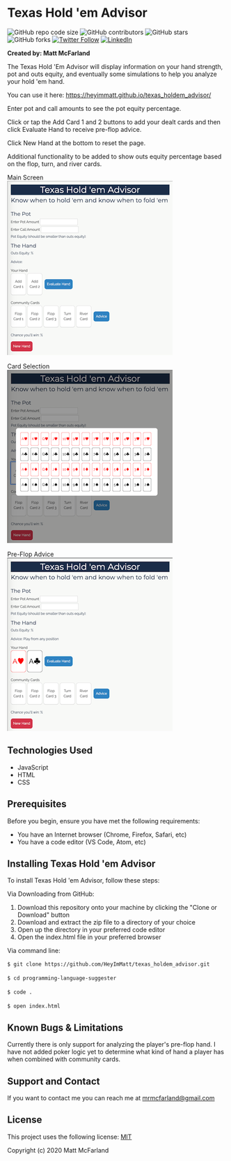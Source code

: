 # Texas Hold 'em Advisor

![GitHub repo code size](https://img.shields.io/github/languages/code-size/heyimmatt/texas_holdem_advisor)
![GitHub contributors](https://img.shields.io/github/contributors/heyimmatt/texas_holdem_advisor)
![GitHub stars](https://img.shields.io/github/stars/heyimmatt/texas_holdem_advisor?style=social)
![GitHub forks](https://img.shields.io/github/forks/heyimmatt/texas_holdem_advisor?style=social)
[![Twitter Follow](https://img.shields.io/twitter/follow/heyimmatt?style=social)](https://twitter.com/heyimmatt)
[![LinkedIn](https://img.shields.io/badge/-LinkedIn-black.svg?style=plastic&logo=linkedin&colorB=2867B2)](https://www.linkedin.com/in/mattmcfarland/)

**Created by: Matt McFarland**

The Texas Hold 'Em Advisor will display information on your hand strength, pot and outs equity, and eventually some simulations to help you analyze your hold 'em hand. 

You can use it here:
https://heyimmatt.github.io/texas_holdem_advisor/

Enter pot and call amounts to see the pot equity percentage.

Click or tap the Add Card 1 and 2 buttons to add your dealt cards and then click Evaluate Hand to receive pre-flop advice.

Click New Hand at the bottom to reset the page.

Additional functionality to be added to show outs equity percentage based on the flop, turn, and river cards.

Main Screen  
![Main Screen](https://github.com/HeyImMatt/texas_holdem_advisor/blob/master/images/THAdvisorMain.png)

Card Selection  
![Card Selection](https://github.com/HeyImMatt/texas_holdem_advisor/blob/master/images/SelectCard.png)

Pre-Flop Advice  
![Pre-Flop Advice](https://github.com/HeyImMatt/texas_holdem_advisor/blob/master/images/PreFlop.png)


## Technologies Used
- JavaScript
- HTML
- CSS

## Prerequisites

Before you begin, ensure you have met the following requirements:
* You have an Internet browser (Chrome, Firefox, Safari, etc)
* You have a code editor (VS Code, Atom, etc)

## Installing Texas Hold 'em Advisor

To install Texas Hold 'em Advisor, follow these steps:

Via Downloading from GitHub:
1. Download this repository onto your machine by clicking the "Clone or Download" button
2. Download and extract the zip file to a directory of your choice
3. Open up the directory in your preferred code editor
4. Open the index.html file in your preferred browser

Via command line:
```
$ git clone https://github.com/HeyImMatt/texas_holdem_advisor.git

$ cd programming-language-suggester

$ code .

$ open index.html
```

## Known Bugs & Limitations

Currently there is only support for analyzing the player's pre-flop hand. I have not added poker logic yet to determine what kind of hand a player has when combined with community cards.

## Support and Contact

If you want to contact me you can reach me at <mrmcfarland@gmail.com>

## License

This project uses the following license: [MIT](https://opensource.org/licenses/MIT)

Copyright (c) 2020 Matt McFarland
